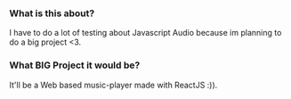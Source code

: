 ### What is this about?

I have to do a lot of testing about Javascript Audio because
im planning to do a big project <3.

### What BIG Project it would be?

It'll be a Web based music-player made with ReactJS :)).